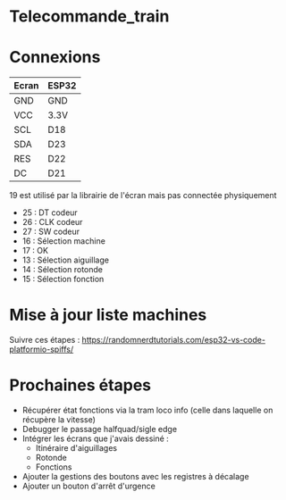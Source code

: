 # Telecommande_train

# Connexions

| Ecran   |   ESP32 |
| - | - |
| GND     |  GND    |
| VCC     |  3.3V   |
| SCL     |  D18    |
| SDA     |  D23    |
| RES     |  D22    |
| DC      |  D21    |

19 est utilisé par la librairie de l'écran mais pas connectée physiquement

 - 25 : DT codeur
 - 26 : CLK codeur
 - 27 : SW codeur
 - 16 : Sélection machine
 - 17 : OK
 - 13 : Sélection aiguillage
 - 14 : Sélection rotonde
 - 15 : Sélection fonction

# Mise à jour liste machines

Suivre ces étapes : https://randomnerdtutorials.com/esp32-vs-code-platformio-spiffs/

# Prochaines étapes

- Récupérer état fonctions via la tram loco info (celle dans laquelle on récupère la vitesse)
- Debugger le passage halfquad/sigle edge
- Intégrer les écrans que j'avais dessiné :
  - Itinéraire d'aiguillages
  - Rotonde
  - Fonctions
- Ajouter la gestions des boutons avec les registres à décalage
- Ajouter un bouton d'arrêt d'urgence
